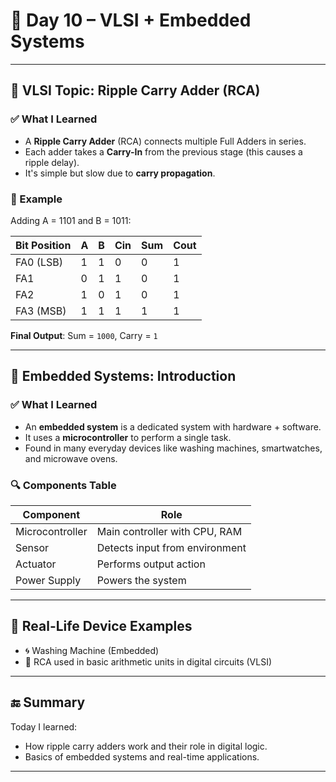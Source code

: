 # 📅 Day 10 – VLSI + Embedded Systems

---

## 🔷 VLSI Topic: Ripple Carry Adder (RCA)

### ✅ What I Learned

- A **Ripple Carry Adder** (RCA) connects multiple Full Adders in series.
- Each adder takes a **Carry-In** from the previous stage (this causes a ripple delay).
- It's simple but slow due to **carry propagation**.

### 🧠 Example

Adding A = 1101 and B = 1011:

| Bit Position | A | B | Cin | Sum | Cout |
|--------------|---|---|-----|-----|------|
| FA0 (LSB)    | 1 | 1 | 0   |  0  |  1   |
| FA1          | 0 | 1 | 1   |  0  |  1   |
| FA2          | 1 | 0 | 1   |  0  |  1   |
| FA3 (MSB)    | 1 | 1 | 1   |  1  |  1   |

**Final Output**: Sum = `1000`, Carry = `1`

---

## 🔶 Embedded Systems: Introduction

### ✅ What I Learned

- An **embedded system** is a dedicated system with hardware + software.
- It uses a **microcontroller** to perform a single task.
- Found in many everyday devices like washing machines, smartwatches, and microwave ovens.

### 🔍 Components Table

| Component       | Role                            |
|----------------|----------------------------------|
| Microcontroller| Main controller with CPU, RAM    |
| Sensor         | Detects input from environment   |
| Actuator       | Performs output action           |
| Power Supply   | Powers the system                |

---

## 📝 Real-Life Device Examples

- 🌀 Washing Machine (Embedded)
- 🧮 RCA used in basic arithmetic units in digital circuits (VLSI)

---

## 🔚 Summary

Today I learned:
- How ripple carry adders work and their role in digital logic.
- Basics of embedded systems and real-time applications.

---

